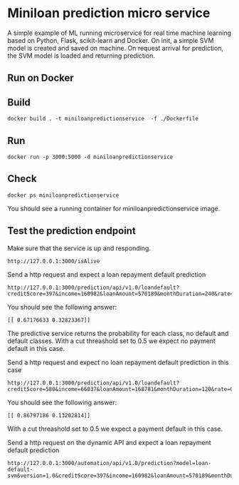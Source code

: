 # Miniloan prediction micro service

A simple example of ML running microservice for real time machine learning based on Python, Flask, scikit-learn and Docker.
On init, a simple SVM model is created and saved on machine. On request arrival for prediction, the SVM model is loaded and returning prediction.    


## Run on Docker

## Build
```console
docker build . -t miniloanpredictionservice  -f ./Dockerfile
```
## Run
```console
docker run -p 3000:5000 -d miniloanpredictionservice 
```

## Check
```console
docker ps miniloanpredictionservice 
```
You should see a running container for miniloanpredictionservice image.

## Test the prediction endpoint

Make sure that the service is up and responding.
```console
http://127.0.0.1:3000/isAlive  
```

Send a http request and expect a loan repayment default prediction 
```console
http://127.0.0.1:3000/prediction/api/v1.0/loandefault?creditScore=397&income=160982&loanAmount=570189&monthDuration=240&rate=0.07&yearlyReimbursement=57195
```
You should see the following answer:
```console
[[ 0.67176633 0.32823367]]
```
The predictive service returns the probability for each class, no default and default classes.
With a cut threashold set to 0.5 we expect no payment default in this case.

Send a http request and expect no loan repayment default prediction in this case
```console
http://127.0.0.1:3000/prediction/api/v1.0/loandefault?creditScore=580&income=66037&loanAmount=168781&monthDuration=120&rate=0.09&yearlyReimbursement=16187
```
You should see the following answer:
```console
[[ 0.86797186 0.13202814]]
```
With a cut threashold set to 0.5 we expect a payment default in this case.

Send a http request on the dynamic API and expect a loan repayment default prediction 
```console
http://127.0.0.1:3000/automation/api/v1.0/prediction?model=loan-default-svm&version=1.0&creditScore=397&income=160982&loanAmount=570189&monthDuration=240&rate=0.07&yearlyReimbursement=57195 
```
